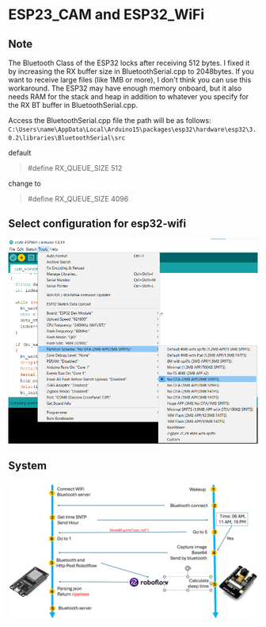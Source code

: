 # ESP23_CAM and ESP32_WiFi

## Note
The Bluetooth Class of the ESP32 locks after receiving 512 bytes. 
I fixed it by increasing the RX buffer size in BluetoothSerial.cpp to 2048bytes. If you want to receive large files (like 1MB or more), I don't think you can use this workaround. 
The ESP32 may have enough memory onboard, but it also needs RAM for the stack and heap in addition to whatever you specify for the RX BT buffer in BluetoothSerial.cpp.

Access the BluetoothSerial.cpp file
the path will be as follows:
`C:\Users\name\AppData\Local\Arduino15\packages\esp32\hardware\esp32\3.0.2\libraries\BluetoothSerial\src`

default
> #define RX_QUEUE_SIZE         512

change to
> #define RX_QUEUE_SIZE         4096

## Select configuration for esp32-wifi
![alt text](image.png)

## System
![](system.png)
